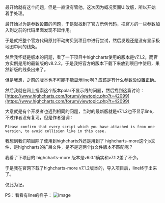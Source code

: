 最开始就有这个问题，但是一直没有管他。这次因为概况页面UI改版，所以开始着手处理。

最开始以为是参数设置的问题，于是就找到了官方示例代码，把官方的一些参数加入到之前的代码里面发现不起作用。

于是就把整个官方代码原封不动拷贝到项目中进行尝试，然后发现还是没有显示极地图中间的线条。

然后我怀疑是版本的问题，看了一下项目中highcharts使用的版本是v7.1.2，而官方实例是用的最新版的v8.2.2，于是我把官方的版本下载下来放到项目中使用，果然新版的线条出来了。

但是我想，之前的版本也不可能不能显示line啊？应该是有什么参数没设置正确。

然后我就在网上搜索这个版本polar不显示线的问题，然后找到这篇讨论：[https://www.highcharts.com/forum/viewtopic.php?t=42099](https://www.highcharts.com/forum/viewtopic.php?t=42099)

大意就是有个开发者也遇到相同的问题，当时的最新版就是v7.1.2也不显示line，不过作者没有复现，但是作者强调：

```
Please confirm that every script which you have attached is from one version, to avoid collision like in this case.
```

我想到我们项目除了使用到highcharts外还是用到了 highcharts-more这个js文件，是highcharts的扩展文件，是不是这两个js文件版本不匹配呢？

我看了下项目的 highcharts-more 版本是v6.0.1确实和v7.1.2差了不少。

于是我在官网下载了highcharts-more v7.1.2版本的，导入项目后，line终于出来了。

仅此为记。

PS：看看有line的样子：
![image](https://user-images.githubusercontent.com/23518990/103338367-2419ae00-4ab9-11eb-92d4-2c6ecf101eca.png)


